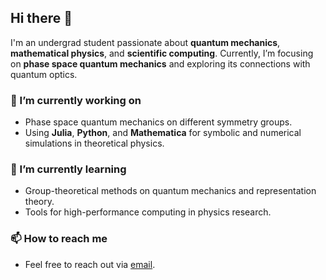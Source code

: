 ## Hi there 👋

I'm an undergrad student passionate about **quantum mechanics**, **mathematical physics**, and **scientific computing**. Currently, I’m focusing on **phase space quantum mechanics** and exploring its connections with quantum optics.

### 🔭 I’m currently working on
- Phase space quantum mechanics on different symmetry groups.
- Using **Julia**, **Python**, and **Mathematica** for symbolic and numerical simulations in theoretical physics.

### 🌱 I’m currently learning
- Group-theoretical methods on quantum mechanics and representation theory.
- Tools for high-performance computing in physics research.

### 📫 How to reach me
- Feel free to reach out via [email](mailto:rodrigo.aceves5762@alumnos.udg.mx).
